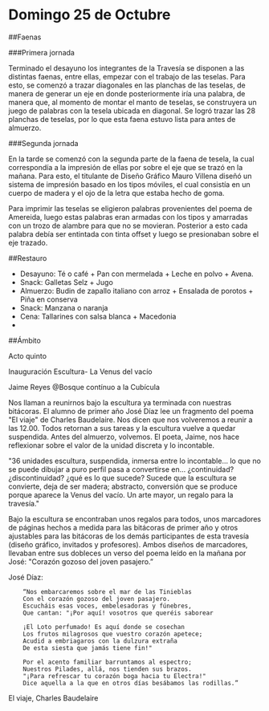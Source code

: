 # Domingo 25 de Octubre

##Faenas

###Primera jornada

Terminado el desayuno los integrantes de la Travesía se disponen a las distintas faenas, entre ellas, empezar con el trabajo de las teselas. Para esto, se comenzó a trazar diagonales en las planchas de las teselas, de manera de generar un eje en donde posteriormente iría una palabra, de manera que, al momento de montar el manto de teselas, se construyera un juego de palabras con la tesela ubicada en diagonal. Se logró trazar las 28 planchas de teselas, por lo que esta faena estuvo lista para antes de almuerzo.

###Segunda jornada

En la tarde se comenzó con la segunda parte de la faena de tesela, la cual correspondía a la impresión de ellas por sobre el eje que se trazó en la mañana. Para esto, el titulante de Diseño Gráfico Mauro Villena diseñó un sistema de impresión basado en los tipos móviles, el cual consistía en un cuerpo de madera y el ojo de la letra que estaba hecho de goma. 

Para imprimir las teselas se eligieron palabras provenientes del poema de Amereida, luego estas palabras eran armadas con los tipos y amarradas con un trozo de alambre para que no se movieran. Posterior a esto cada palabra debía ser entintada con tinta offset y luego se presionaban sobre el eje trazado. 

##Restauro

- Desayuno: Té o café + Pan con mermelada + Leche en polvo + Avena.
- Snack: Galletas Selz + Jugo
- Almuerzo: Budin de zapallo italiano con arroz + Ensalada de porotos + Piña en conserva
- Snack: Manzana o naranja
- Cena: Tallarines con salsa blanca + Macedonia
- 

##Ámbito
 
Acto quinto

Inauguración Escultura- La Venus del vacío

Jaime Reyes @Bosque contínuo a la Cubícula


Nos llaman a reunirnos bajo la escultura ya terminada con nuestras bitácoras. El alumno de primer año José Díaz lee un fragmento del poema "El viaje" de Charles Baudelaire. Nos dicen que nos volveremos a reunir a las 12.00. Todos retornan a sus tareas y la escultura vuelve a quedar suspendida.
Antes del almuerzo, volvemos. El poeta, Jaime, nos hace reflexionar sobre el valor de la unidad discreta y lo incontable.

"36 unidades escultura,
suspendida, inmersa entre lo incontable... lo que no se puede dibujar a puro perfil
pasa a convertirse en...
¿continuidad? ¿discontinuidad? ¿qué es lo que sucede?
Sucede que la escultura se convierte, deja de ser madera; abstracto, conversión que se produce porque aparece la Venus del vacío.
Un arte mayor, un regalo para la travesía."

Bajo la escultura se encontraban unos regalos para todos, unos marcadores de páginas hechos a medida para las bitácoras de primer año y otros ajustables para las bitácoras de los demás participantes de esta travesía (diseño gráfico, invitados y profesores).
Ambos diseños de marcadores, llevaban entre sus dobleces un verso del poema leído en la mañana por José: 
"Corazón gozoso del joven pasajero.”

José Díaz:

		“Nos embarcaremos sobre el mar de las Tinieblas
	    Con el corazón gozoso del joven pasajero.
		Escucháis esas voces, embelesadoras y fúnebres,
		Que cantan: "¡Por aquí! vosotros que queréis saborear
		
		¡El Loto perfumado! Es aquí donde se cosechan
		Los frutos milagrosos que vuestro corazón apetece;
		Acudid a embriagaros con la dulzura extraña
		De esta siesta que jamás tiene fin!"
		
		Por el acento familiar barruntamos al espectro;
		Nuestros Pilades, allá, nos tienden sus brazos.
		"¡Para refrescar tu corazón boga hacia tu Electra!"
		Dice aquella a la que en otros días besábamos las rodillas.”

 El viaje, Charles Baudelaire



